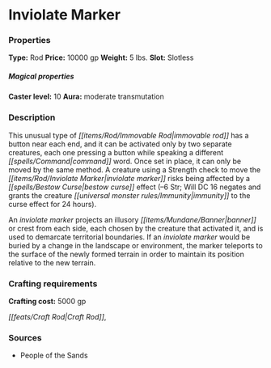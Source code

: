 ﻿---
Title: "Inviolate Marker"
Type: "Rod"
Price: "10000 gp"
Weight: "5 lbs."
Slot: "Slotless"
Caster level: "10"
Aura: "moderate transmutation"
Description: |
  "This unusual type of _immovable rod_ has a button near each end, and it can be activated only by two separate creatures, each one pressing a button while speaking a different command word. Once set in place, it can only be moved by the same method. A creature using a Strength check to move the _inviolate marker_ risks being affected by a _bestow curse_ effect (–6 Str; Will DC 16 negates and grants the creature immunity to the curse effect for 24 hours).
  An _inviolate marker_ projects an illusory banner or crest from each side, each chosen by the creature that activated it, and is used to demarcate territorial boundaries. If an _inviolate marker_ would be buried by a change in the landscape or environment, the marker teleports to the surface of the newly formed terrain in order to maintain its position relative to the new terrain."
Crafting cost: "5000 gp"
Sources: "['People of the Sands']"
---

# Inviolate Marker

### Properties

**Type:** Rod **Price:** 10000 gp **Weight:** 5 lbs. **Slot:** Slotless

##### Magical properties

**Caster level:** 10 **Aura:** moderate transmutation

### Description

This unusual type of _[[items/Rod/Immovable Rod|immovable rod]]_ has a button near each end, and it can be activated only by two separate creatures, each one pressing a button while speaking a different _[[spells/Command|command]]_ word. Once set in place, it can only be moved by the same method. A creature using a Strength check to move the _[[items/Rod/Inviolate Marker|inviolate marker]]_ risks being affected by a _[[spells/Bestow Curse|bestow curse]]_ effect (–6 Str; Will DC 16 negates and grants the creature _[[universal monster rules/Immunity|immunity]]_ to the curse effect for 24 hours).

An _inviolate marker_ projects an illusory _[[items/Mundane/Banner|banner]]_ or crest from each side, each chosen by the creature that activated it, and is used to demarcate territorial boundaries. If an _inviolate marker_ would be buried by a change in the landscape or environment, the marker teleports to the surface of the newly formed terrain in order to maintain its position relative to the new terrain.

### Crafting requirements

**Crafting cost:** 5000 gp

_[[feats/Craft Rod|Craft Rod]]_,

### Sources

* People of the Sands